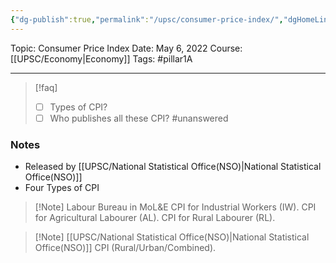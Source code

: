 ```yaml
---
{"dg-publish":true,"permalink":"/upsc/consumer-price-index/","dgHomeLink":true,"dgPassFrontmatter":false}
---
```


Topic: Consumer Price Index
Date: May 6, 2022
Course: [[UPSC/Economy|Economy]]
Tags: #pillar1A 

---

> [!faq] 
> - [ ] Types of CPI? 
> - [ ] Who publishes all these CPI? #unanswered 



### Notes
- Released by [[UPSC/National Statistical Office(NSO)|National Statistical Office(NSO)]]
- Four Types of CPI
>[!Note] Labour Bureau in MoL&E
CPI for Industrial Workers (IW).
   CPI for Agricultural Labourer (AL).
   CPI for Rural Labourer (RL).

>[!Note] [[UPSC/National Statistical Office(NSO)|National Statistical Office(NSO)]]
   CPI (Rural/Urban/Combined).



